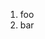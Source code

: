 ﻿<properties
	pageTitle="CoffeeScript"
	description="Short description of the page"
	slug="coffeescript"
	keywords="css, intellisense, stylesheets"
/>

1. foo
2. bar